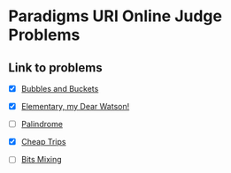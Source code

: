 # Paradigms URI Online Judge Problems

## Link to problems

- [x] [Bubbles and Buckets](https://www.urionlinejudge.com.br/judge/en/problems/view/1088)

- [x] [Elementary, my Dear Watson!](https://www.urionlinejudge.com.br/judge/en/problems/view/1382)

- [ ] [Palindrome](https://www.urionlinejudge.com.br/judge/en/problems/view/2795)

- [x] [Cheap Trips](https://www.urionlinejudge.com.br/judge/en/problems/view/2905)

- [ ] [Bits Mixing](https://www.urionlinejudge.com.br/judge/en/problems/view/2942)
